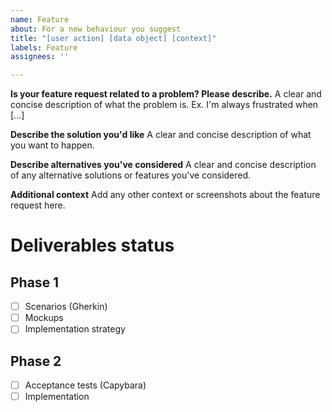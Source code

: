 ```yaml
---
name: Feature
about: For a new behaviour you suggest
title: "[user action] [data object] [context]"
labels: Feature
assignees: ''

---
```


**Is your feature request related to a problem? Please describe.**
A clear and concise description of what the problem is. Ex. I'm always frustrated when [...]

**Describe the solution you'd like**
A clear and concise description of what you want to happen.

**Describe alternatives you've considered**
A clear and concise description of any alternative solutions or features you've considered.

**Additional context**
Add any other context or screenshots about the feature request here.

# Deliverables status

## Phase 1
- [ ] Scenarios (Gherkin)
- [ ] Mockups
- [ ] Implementation strategy

## Phase 2
- [ ] Acceptance tests (Capybara)
- [ ] Implementation
